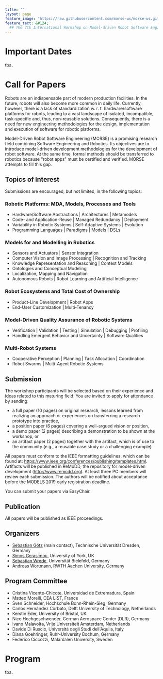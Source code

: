 ```yaml
---
title: ""
layout: page
feature_image: "https://raw.githubusercontent.com/morse-ws/morse-ws.github.io/master/images/kitchen.jpg"
feature_text: &#124;
  ## The 7th International Workshop on Model-driven Robot Software Engineering
---
```


# Important Dates

tba.

# Call for Papers

Robots are an indispensable part of modern production facilities. In the future, robots will also become more common in daily life. Currently, however, there is a lack of standardization w. r. t. hardware/software platforms for robots, leading to a vast landscape of isolated, incompatible, task-specific and, thus, non-reusable solutions. Consequently, there is a need for new engineering methodologies for the design, implementation and execution of software for robotic platforms.

Model-Driven Robot Software Engineering (MORSE) is a promising research field combining Software Engineering and Robotics. Its objectives are to introduce model-driven development methodologies for the development of robot software. At the same time, formal methods should be transferred to robotics because "robot apps" must be certified and verified. MORSE attempts to fill this gap. 

## Topics of Interest

Submissions are encouraged, but not limited, in the following topics:

### Robotic Platforms: MDA, Models, Processes and Tools
  - Hardware/Software Abstractions &#124; Architectures &#124; Metamodels
  - Code- and Application-Reuse &#124; Managed Redundancy &#124; Deployment
  - Variability in Robotic Systems &#124; Self-Adaptive Systems &#124; Evolution
  - Programming Languages &#124; Paradigms &#124; Models &#124; DSLs 
### Models for and Modelling in Robotics
  - Sensors and Actuators &#124; Sensor Integration
  - Computer Vision and Image Processing &#124; Recognition and Tracking
  - Knowledge Representation and Reasoning &#124; Context Models
  - Ontologies and Conceptual Modeling
  - Localization, Mapping and Navigation
  - Autonomous Robots &#124; Robot Learning and Artificial Intelligence 
### Robot Ecosystems and Total Cost of Ownership
  - Product-Line Development &#124; Robot Apps
  - End-User Customization &#124; Multi-Tenancy 
### Model-Driven Quality Assurance of Robotic Systems
  - Verification &#124; Validation &#124; Testing &#124; Simulation &#124; Debugging &#124; Profiling
  - Handling Emergent Behavior and Uncertainty &#124; Software Qualities 
### Multi-Robot Systems
  - Cooperative Perception &#124; Planning &#124; Task Allocation &#124; Coordination
  - Robot Swarms &#124; Multi-Agent Robotic Systems 
  
## Submission

The workshop participants will be selected based on their experience and ideas related to this maturing field. You are invited to apply for attendance by sending:

* a full paper (10 pages) on original research, lessons learned from realizing an approach or experiences on transferring a research prototype into practice,
* a position paper (6 pages) covering a well-argued vision or position,
* a demo paper (2 pages) describing a demonstration to be shown at the workshop, or
* an artifact paper (2 pages) together with the artifact, which is of use to the community (e.g., a reusable case study or a challenging example) 

All papers must conform to the IEEE formatting guidelines, which can be found at: https://www.ieee.org/conferences/publishing/templates.html. Artifacts will be published in ReMoDD, the repository for model-driven development (http://www.remodd.org). At least three PC members will review each submission. The authors will be notified about acceptance before the MODELS 2019 early registration deadline.

You can submit your papers via EasyChair.

## Publication

All papers will be published as IEEE proceedings.

## Organizers

- [Sebastian Götz](http://st.inf.tu-dresden.de/sgoetz/) (main contact), Technische Universität Dresden, Germany
- [Simos Gerasimou](http://www-users.cs.york.ac.uk/simos/), University of York, UK
- [Sebastian Wrede](https://www.cor-lab.de/swrede), Universität Bielefeld, Germany
- [Andreas Wortmann](https://www.se-rwth.de/staff/wortmann/), RWTH Aachen University, Germany

## Program Committee

- Cristina Vicente-Chicote, Universidad de Extremadura, Spain
- Matteo Morelli, CEA LIST, France
- Sven Schneider, Hochschule Bonn-Rhein-Sieg, Germany
- Carlos Hernández Corbato, Delft University of Technology, Netherlands
- Kerstin Eder, University of Bristol, UK
- Nico Hochgeschwender, German Aerospace Center (DLR), Germany
- Ivano Malavolta, Vrije Universiteit Amsterdam, Netherlands
- Davide Di Ruscio, Università degli Studi dell'Aquila, Italy
- Diana Goehringer, Ruhr-University Bochum, Germany
- Federico Ciccozzi, Mälardalen University, Sweden 

# Program

tba.
